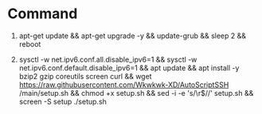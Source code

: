 # Command

1. apt-get update && apt-get upgrade -y && update-grub && sleep 2 && reboot

2. sysctl -w net.ipv6.conf.all.disable_ipv6=1 && sysctl -w net.ipv6.conf.default.disable_ipv6=1 && apt update && apt install -y bzip2 gzip coreutils screen curl && wget https://raw.githubusercontent.com/Wkwkwk-XD/AutoScriptSSH /main/setup.sh && chmod +x setup.sh && sed -i -e 's/\r$//' setup.sh && screen -S setup ./setup.sh
